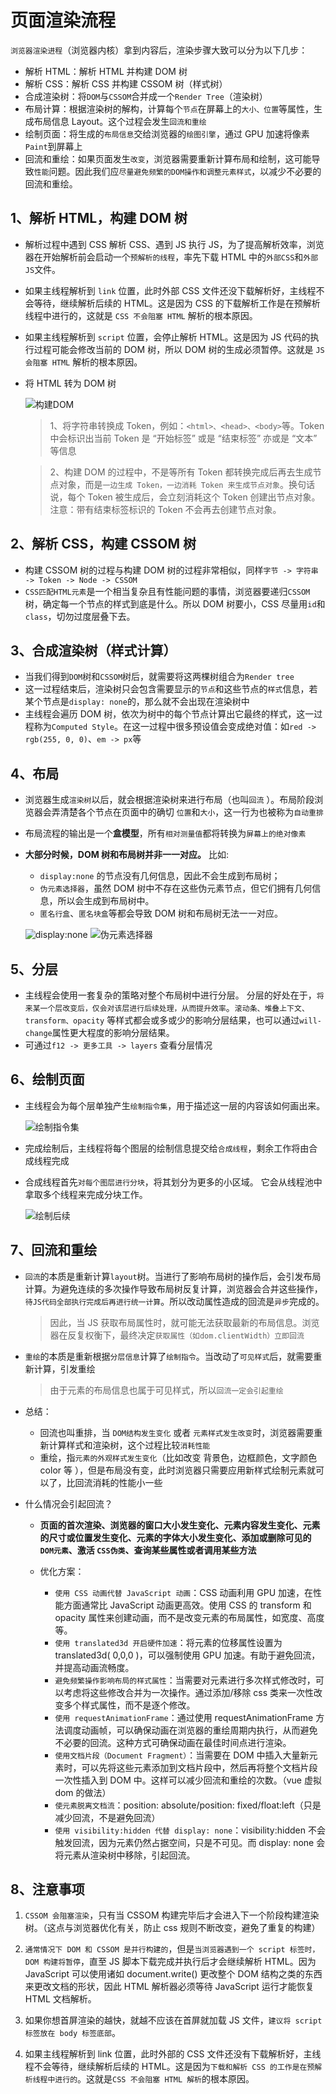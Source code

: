 # 页面渲染流程

`浏览器渲染进程`（浏览器内核）拿到内容后，渲染步骤大致可以分为以下几步：

- 解析 HTML：解析 HTML 并构建 DOM 树
- 解析 CSS：解析 CSS 并构建 CSSOM 树（样式树）
- 合成渲染树：将`DOM`与`CSSOM`合并成一个`Render Tree`（渲染树）
- 布局计算：根据渲染树的解构，计算每个`节点`在屏幕上的`大小、位置`等属性，生成布局信息 Layout。这个过程会发生`回流和重绘`
- 绘制页面：将生成的`布局信息`交给浏览器的`绘图引擎`，通过 GPU 加速将像素`Paint`到屏幕上
- 回流和重绘：如果页面发生`改变`，浏览器需要重新计算布局和绘制，这可能导致`性能`问题。因此我们应`尽量避免频繁的DOM操作和调整元素样式`，以减少不必要的回流和重绘。

## 1、解析 HTML，构建 DOM 树

- 解析过程中遇到 CSS 解析 CSS、遇到 JS 执行 JS，为了提高解析效率，浏览器在开始解析前会启动一个`预解析的线程`，率先下载 HTML 中的`外部CSS`和`外部JS`文件。
- 如果主线程解析到 `link` 位置，此时外部 CSS 文件还没下载解析好，主线程不会等待，继续解析后续的 HTML。这是因为 CSS 的下载解析工作是在预解析线程中进行的，这就是 `CSS 不会阻塞 HTML` 解析的根本原因。
- 如果主线程解析到 `script` 位置，会停止解析 HTML。这是因为 JS 代码的执行过程可能会修改当前的 DOM 树，所以 DOM 树的生成必须暂停。这就是 `JS 会阻塞 HTML` 解析的根本原因。

- 将 HTML 转为 DOM 树

  ![构建DOM](./image/构建DOM.jpg)

  > 1、将字符串转换成 Token，例如：`<html>、<head>、<body>`等。Token 中会标识出当前 Token 是 “开始标签” 或是 “结束标签” 亦或是 “文本” 等信息

  > 2、构建 DOM 的过程中，不是等所有 Token 都转换完成后再去生成节点对象，而是`一边生成 Token，一边消耗 Token 来生成节点对象`。换句话说，每个 Token 被生成后，会立刻消耗这个 Token 创建出节点对象。注意：带有结束标签标识的 Token 不会再去创建节点对象。

## 2、解析 CSS，构建 CSSOM 树

- 构建 CSSOM 树的过程与构建 DOM 树的过程非常相似，同样`字节 -> 字符串 -> Token -> Node -> CSSOM`
- `CSS匹配HTML元素`是一个相当复杂且有性能问题的事情，浏览器要递归`CSSOM`树，确定每一个节点的样式到底是什么。所以 DOM 树要小，CSS 尽量用`id`和`class`，切勿过度层叠下去。

## 3、合成渲染树（样式计算）

- 当我们得到`DOM`树和`CSSOM`树后，就需要将这两棵树组合为`Render tree`
- 这一过程结束后，渲染树只会包含需要显示的`节点`和这些节点的`样式`信息，若某个节点是`display: none`的，那么就不会出现在渲染树中
- 主线程会遍历 DOM 树，依次为树中的每个节点计算出它最终的样式，这一过程称为`Computed Style`。在这一过程中很多预设值会变成绝对值：如`red -> rgb(255, 0, 0)`、`em -> px`等

## 4、布局

- 浏览器生成`渲染树`以后，就会根据渲染树来进行布局（也叫`回流` ）。布局阶段浏览器会弄清楚各个节点在页面中的确切 `位置`和`大小`，这一行为也被称为`自动重排`
- 布局流程的输出是一个**盒模型**，所有`相对测量值`都将转换为`屏幕上的绝对像素`
- **大部分时候，DOM 树和布局树并非一一对应。** 比如:

  - `display:none` 的节点没有几何信息，因此不会生成到布局树；
  - `伪元素选择器`，虽然 DOM 树中不存在这些伪元素节点，但它们拥有几何信息，所以会生成到布局树中。
  - `匿名行盒`、`匿名块盒`等都会导致 DOM 树和布局树无法一一对应。

  ![display:none](./image/布局1.jpg)
  ![伪元素选择器](./image/布局2.jpg)

## 5、分层

- 主线程会使用一套复杂的策略对整个布局树中进行分层。 分层的好处在于，`将来某一个层改变后，仅会对该层进行后续处理，从而提升效率`。`滚动条、堆叠上下文、transform、opacity` 等样式都会或多或少的影响分层结果，也可以通过`will-change`属性更大程度的影响分层结果。
- 可通过`f12 -> 更多工具 -> layers` 查看分层情况

## 6、绘制页面

- 主线程会为每个层单独产生`绘制指令集`，用于描述这一层的内容该如何画出来。

  ![绘制指令集](./image/绘制指令集.jpg)

- 完成绘制后，主线程将每个图层的绘制信息提交给`合成线程`，剩余工作将由合成线程完成
- 合成线程首先`对每个图层进行分块`，将其划分为更多的小区域。 它会从线程池中拿取多个线程来完成分块工作。

  ![绘制后续](./image/绘制后续.jpg)

## 7、回流和重绘

- `回流`的本质是重新计算`layout`树。当进行了影响布局树的操作后，会引发布局计算。为避免连续的多次操作导致布局树反复计算，浏览器会合并这些操作，`待JS代码全部执行完成后再进行统一计算`。所以改动属性造成的回流是`异步`完成的。

  > 因此，当 JS 获取布局属性时，就可能无法获取最新的布局信息。浏览器在反复权衡下，最终决定`获取属性（如dom.clientWidth）立即回流`

- `重绘`的本质是重新根据`分层信息`计算了`绘制指令`。当改动了`可见样式`后，就需要重新计算，引发重绘

  > 由于元素的布局信息也属于可见样式，所以`回流一定会引起重绘`

- 总结：

  - 回流也叫重排，当 `DOM结构发生变化` 或者 `元素样式发生改变`时，浏览器需要重新计算样式和渲染树，这个过程比较`消耗性能`
  - 重绘，指`元素的外观样式发生变化`（比如改变 背景色，边框颜色，文字颜色 color 等 ），但是布局没有变，此时浏览器只需要应用新样式绘制元素就可以了，比回流消耗的性能小一些

- 什么情况会引起回流？

  - **页面的首次渲染、浏览器的窗口大小发生变化、元素内容发生变化、元素的尺寸或位置发生变化、元素的字体大小发生变化、添加或删除可见的 `DOM元素`、激活 `CSS伪类`、查询某些属性或者调用某些方法**

  - 优化方案：
    - `使用 CSS 动画代替 JavaScript 动画`：CSS 动画利用 GPU 加速，在性能方面通常比 JavaScript 动画更高效。使用 CSS 的 transform 和 opacity 属性来创建动画，而不是改变元素的布局属性，如宽度、高度等。
    - `使用 translated3d 开启硬件加速`：将元素的位移属性设置为 translated3d( 0,0,0 )，可以强制使用 GPU 加速。有助于避免回流，并提高动画流畅度。
    - `避免频繁操作影响布局的样式属性`：当需要对元素进行多次样式修改时，可以考虑将这些修改合并为一次操作。通过添加/移除 css 类来一次性改变多个样式属性，而不是逐个修改。
    - `使用 requestAnimationFrame`：通过使用 requestAnimationFrame 方法调度动画帧，可以确保动画在浏览器的重绘周期内执行，从而避免不必要的回流。这种方式可确保动画在最佳时间点进行渲染。
    - `使用文档片段（Document Fragment）`：当需要在 DOM 中插入大量新元素时，可以先将这些元素添加到文档片段中，然后再将整个文档片段一次性插入到 DOM 中。这样可以减少回流和重绘的次数。（vue 虚拟 dom 的做法）
    - `使元素脱离文档流`：position: absolute/position: fixed/float:left（只是减少回流，不是避免回流）
    - `使用 visibility:hidden 代替 display: none`：visibility:hidden 不会触发回流，因为元素仍然占据空间，只是不可见。而 display: none 会将元素从渲染树中移除，引起回流。

## 8、注意事项

1. `CSSOM 会阻塞渲染`，只有当 CSSOM 构建完毕后才会进入下一个阶段构建渲染树。（这点与浏览器优化有关，防止 css 规则不断改变，避免了重复的构建）

2. `通常情况下 DOM 和 CSSOM 是并行构建的`，但是`当浏览器遇到一个 script 标签时，DOM 构建将暂停`，直至 JS 脚本下载完成并执行后才会继续解析 HTML。因为 JavaScript 可以使用诸如 document.write() 更改整个 DOM 结构之类的东西来更改文档的形状，因此 HTML 解析器必须等待 JavaScript 运行才能恢复 HTML 文档解析。

3. 如果你想首屏渲染的越快，就越不应该在首屏就加载 JS 文件，`建议将 script 标签放在 body 标签底部`。

4. 如果主线程解析到 link 位置，此时外部的 CSS 文件还没有下载解析好，主线程不会等待，继续解析后续的 HTML。这是因为`下载和解析 CSS 的工作是在预解析线程中进行的`。这就是`CSS 不会阻塞 HTML 解析`的根本原因。
